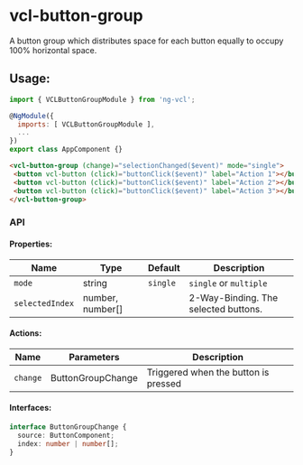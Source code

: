 # vcl-button-group

A button group which distributes space for each button equally to occupy 100% horizontal space.

## Usage:

```js
import { VCLButtonGroupModule } from 'ng-vcl';

@NgModule({
  imports: [ VCLButtonGroupModule ],
  ...
})
export class AppComponent {}
```

 ```html
<vcl-button-group (change)="selectionChanged($event)" mode="single">
  <button vcl-button (click)="buttonClick($event)" label="Action 1"></button>
  <button vcl-button (click)="buttonClick($event)" label="Action 2"></button>
  <button vcl-button (click)="buttonClick($event)" label="Action 3"></button>
</vcl-button-group>
 ```

### API 

#### Properties:

| Name                | Type                   | Default  | Description
| ------------------- | ---------------------- | -------- |--------------
| `mode`              | string                 | `single` | `single` or `multiple` 
| `selectedIndex`     | number, number[]       |          | 2-Way-Binding. The selected buttons.  

#### Actions:

| Name                | Parameters           | Description
| ------------        | -------------------- | --------------
| `change`            | ButtonGroupChange    | Triggered when the button is pressed

#### Interfaces:

```ts
interface ButtonGroupChange {
  source: ButtonComponent;
  index: number | number[];
}
```

